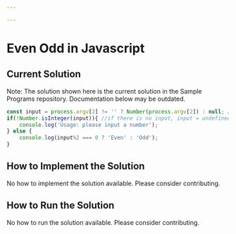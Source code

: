 ```yaml
---

---
```


# Even Odd in Javascript

## Current Solution

Note: The solution shown here is the current solution in the Sample Programs repository. Documentation below may be outdated.

```Javascript
const input = process.argv[2] != '' ? Number(process.argv[2]) : null; //coerce the input into a number, ignore empty string
if(!Number.isInteger(input)){ //if there is no input, input = undefined and the statement still prints
    console.log('Usage: please input a number');
} else {
    console.log(input%2 === 0 ? 'Even' : 'Odd');
}

```

## How to Implement the Solution

No how to implement the solution available. Please consider contributing.

## How to Run the Solution

No how to run the solution available. Please consider contributing.